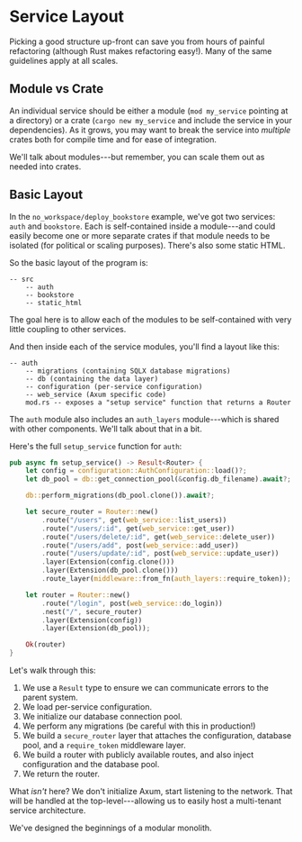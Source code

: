 # Service Layout

Picking a good structure up-front can save you from hours of painful refactoring (although Rust makes refactoring easy!). Many of the same guidelines apply at all scales.

## Module vs Crate

An individual service should be either a module (`mod my_service` pointing at a directory) or a crate (`cargo new my_service` and include the service in your dependencies). As it grows, you may want to break the service into *multiple* crates both for compile time and for ease of integration.

We'll talk about modules---but remember, you can scale them out as needed into crates.

## Basic Layout

In the `no_workspace/deploy_bookstore` example, we've got two services: `auth` and `bookstore`. Each is self-contained inside a module---and could easily become one or more separate crates if that module needs to be isolated (for political or scaling purposes). There's also some static HTML.

So the basic layout of the program is:

```
-- src
    -- auth
    -- bookstore
    -- static_html
```

The goal here is to allow each of the modules to be self-contained with very little coupling to other services.

And then inside each of the service modules, you'll find a layout like this:

```
-- auth
    -- migrations (containing SQLX database migrations)
    -- db (containing the data layer)
    -- configuration (per-service configuration)
    -- web_service (Axum specific code)
    mod.rs -- exposes a "setup service" function that returns a Router
```

The `auth` module also includes an `auth_layers` module---which is shared with other components. We'll talk about that in a bit.

Here's the full `setup_service` function for `auth`:

```rust
pub async fn setup_service() -> Result<Router> {
    let config = configuration::AuthConfiguration::load()?;
    let db_pool = db::get_connection_pool(&config.db_filename).await?;

    db::perform_migrations(db_pool.clone()).await?;

    let secure_router = Router::new()
        .route("/users", get(web_service::list_users))
        .route("/users/:id", get(web_service::get_user))
        .route("/users/delete/:id", get(web_service::delete_user))
        .route("/users/add", post(web_service::add_user))
        .route("/users/update/:id", post(web_service::update_user))
        .layer(Extension(config.clone()))
        .layer(Extension(db_pool.clone()))
        .route_layer(middleware::from_fn(auth_layers::require_token));

    let router = Router::new()
        .route("/login", post(web_service::do_login))
        .nest("/", secure_router)
        .layer(Extension(config))
        .layer(Extension(db_pool));

    Ok(router)
}
```

Let's walk through this:
1. We use a `Result` type to ensure we can communicate errors to the parent system.
2. We load per-service configuration.
3. We initialize our database connection pool.
4. We perform any migrations (be careful with this in production!)
5. We build a `secure_router` layer that attaches the configuration, database pool, and a `require_token` middleware layer.
6. We build a router with publicly available routes, and also inject configuration and the database pool.
7. We return the router.

What *isn't* here? We don't initialize Axum, start listening to the network. That will be handled at the top-level---allowing us to easily host a multi-tenant service architecture.

We've designed the beginnings of a modular monolith.